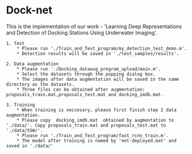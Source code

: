 # Dock-net
This is the implementation of our work - 'Learning Deep Representations and Detection of Docking Stations Using Underwater Imaging'.

	1. Test
		* Please run './Train_and_Test_program/my_detection_test_demo.m'. 
		* Detection results will be saved in './test_samples/results'.

	2. Data augmentation
		* Please run './Docking_dataaug_program_upload/main.m'.
		* Select the datasets through the popping dialog box.
		* The images after data augmentation will be saved in the same directory as the datasets.
		* Three files can be obtained after augmentation: proposals_train.mat,proposals_test.mat and docking_imdb.mat.

	3. Training
		* When training is neccesary, please first finish step 2 data augmentation.
		* Please copy  docking_imdb.mat  obtained by augmentation to './data/'. Copy proposals_train.mat and proposals_test.mat to './data/SSW/'.
		* Please run './Train_and_Test_program/fast_rcnn_train.m'.
		* The model after training is named by 'net-deployed.mat' and saved in './data/'


